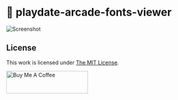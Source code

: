 # 👾 playdate-arcade-fonts-viewer

![Screenshot](https://raw.github.com/idleberg/playdate-arcade-fonts-viewer/main/screenshot.png)

## License

This work is licensed under [The MIT License](https://opensource.org/licenses/MIT).

<a href="https://www.buymeacoffee.com/idleberg" target="_blank"><img src="https://cdn.buymeacoffee.com/buttons/v2/default-yellow.png" alt="Buy Me A Coffee" style="height: 60px !important;width: 217px !important;" ></a>
